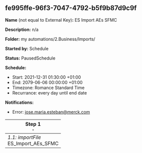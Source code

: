## fe995ffe-96f3-7047-4792-b5f9b87d9c9f

**Name** (not equal to External Key)**:** ES Import AEs SFMC

**Description:** n/a

**Folder:** my automations/2.Business/Imports/

**Started by:** Schedule

**Status:** PausedSchedule

**Schedule:**

* Start: 2021-12-31 01:30:00 +01:00
* End: 2079-06-06 00:00:00 +01:00
* Timezone: Romance Standard Time
* Recurrance: every day until end date

**Notifications:**

* Error: jose.maria.esteban@merck.com

| Step 1<br>_<small>-</small>_ |
| --- |
| _1.1: importFile_<br>ES_Import_AEs_SFMC |
